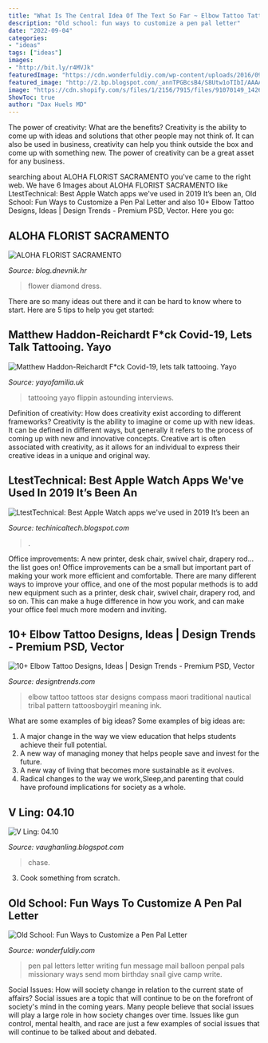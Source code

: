 ```yaml
---
title: "What Is The Central Idea Of The Text So Far ~ Elbow Tattoo Tattoos Star Designs Compass Maori Traditional Nautical Tribal Pattern Tattoosboygirl Meaning Ink"
description: "Old school: fun ways to customize a pen pal letter"
date: "2022-09-04"
categories:
- "ideas"
tags: ["ideas"]
images:
- "http://bit.ly/r4MVJk"
featuredImage: "https://cdn.wonderfuldiy.com/wp-content/uploads/2016/09/Message-balloon.jpg"
featured_image: "http://2.bp.blogspot.com/_annTPGBcsB4/S8Utw1oTIbI/AAAAAAAADUY/0-eUHFFSBvo/s400/chase.jpg"
image: "https://cdn.shopify.com/s/files/1/2156/7915/files/91070149_142655770486025_5938227147863752704_n_large.jpg?v=1586011267"
ShowToc: true
author: "Dax Huels MD"
---
```



The power of creativity: What are the benefits?
Creativity is the ability to come up with ideas and solutions that other people may not think of. It can also be used in business, creativity can help you think outside the box and come up with something new. The power of creativity can be a great asset for any business.

	

		
searching about ALOHA FLORIST SACRAMENTO you've came to the right web. We have 6 Images about ALOHA FLORIST SACRAMENTO like LtestTechnical: Best Apple Watch apps we&#039;ve used in 2019 It’s been an, Old School: Fun Ways to Customize a Pen Pal Letter and also 10+ Elbow Tattoo Designs, Ideas | Design Trends - Premium PSD, Vector. Here you go:
		
    
## ALOHA FLORIST SACRAMENTO

<img loading=lazy src="http://bit.ly/r4MVJk" onerror="this.onerror=null;this.src='https://tse1.mm.bing.net/th?id=OIP.VvdVlf0nPR-GOk8ZFaTKBgAAAA&amp;pid=15.1';" alt="ALOHA FLORIST SACRAMENTO">

_Source: blog.dnevnik.hr_

>flower diamond dress. 

	

There are so many ideas out there and it can be hard to know where to start. Here are 5 tips to help you get started: 

    
## Matthew Haddon-Reichardt F*ck Covid-19, Lets Talk Tattooing. Yayo

<img loading=lazy src="https://cdn.shopify.com/s/files/1/2156/7915/files/91070149_142655770486025_5938227147863752704_n_large.jpg?v=1586011267" onerror="this.onerror=null;this.src='https://tse3.mm.bing.net/th?id=OIP.Nihik8rVuaZL05GuSJqonwAAAA&amp;pid=15.1';" alt="Matthew Haddon-Reichardt F*ck Covid-19, lets talk tattooing. Yayo">

_Source: yayofamilia.uk_

>tattooing yayo flippin astounding interviews. 

	

Definition of creativity: How does creativity exist according to different frameworks?
Creativity is the ability to imagine or come up with new ideas. It can be defined in different ways, but generally it refers to the process of coming up with new and innovative concepts. Creative art is often associated with creativity, as it allows for an individual to express their creative ideas in a unique and original way.

    
## LtestTechnical: Best Apple Watch Apps We&#039;ve Used In 2019 It’s Been An

<img loading=lazy src="https://lh5.googleusercontent.com/proxy/ySrKQaYjS9gyxh2LConac_MYYrkvyv99GhyQxVgDM9BghxFyJWdhKaaCnlq7_YRFvAjaE0W3Xm9NYb787dQylNm0D_PfdJZh3_w3sNhGYA=w1200-h630-p-k-no-nu" onerror="this.onerror=null;this.src='https://tse1.mm.bing.net/th?id=OIP.RpA6hGS32hc2VIVNEvtmXwHaEK&amp;pid=15.1';" alt="LtestTechnical: Best Apple Watch apps we&#039;ve used in 2019 It’s been an">

_Source: techinicaltech.blogspot.com_

>. 

	

Office improvements: A new printer, desk chair, swivel chair, drapery rod... the list goes on!
Office improvements can be a small but important part of making your work more efficient and comfortable. There are many different ways to improve your office, and one of the most popular methods is to add new equipment such as a printer, desk chair, swivel chair, drapery rod, and so on. This can make a huge difference in how you work, and can make your office feel much more modern and inviting.

    
## 10+ Elbow Tattoo Designs, Ideas | Design Trends - Premium PSD, Vector

<img loading=lazy src="https://images.designtrends.com/wp-content/uploads/2017/03/Star-Tattoo-on-Elbow.jpg" onerror="this.onerror=null;this.src='https://tse4.mm.bing.net/th?id=OIP.TeMkpT4yGZ9mvG-RfYdklgHaHa&amp;pid=15.1';" alt="10+ Elbow Tattoo Designs, Ideas | Design Trends - Premium PSD, Vector">

_Source: designtrends.com_

>elbow tattoo tattoos star designs compass maori traditional nautical tribal pattern tattoosboygirl meaning ink. 

	

What are some examples of big ideas?
Some examples of big ideas are: 
1. A major change in the way we view education that helps students achieve their full potential. 
2. A new way of managing money that helps people save and invest for the future. 
3. A new way of living that becomes more sustainable as it evolves. 
4. Radical changes to the way we work,Sleep,and parenting that could have profound implications for society as a whole.

    
## V Ling: 04.10

<img loading=lazy src="http://2.bp.blogspot.com/_annTPGBcsB4/S8Utw1oTIbI/AAAAAAAADUY/0-eUHFFSBvo/s400/chase.jpg" onerror="this.onerror=null;this.src='https://tse4.mm.bing.net/th?id=OIP.pu25XKIGRL45uPuZRiEk6gAAAA&amp;pid=15.1';" alt="V Ling: 04.10">

_Source: vaughanling.blogspot.com_

>chase. 

	

3. Cook something from scratch.

    
## Old School: Fun Ways To Customize A Pen Pal Letter

<img loading=lazy src="https://cdn.wonderfuldiy.com/wp-content/uploads/2016/09/Message-balloon.jpg" onerror="this.onerror=null;this.src='https://tse1.mm.bing.net/th?id=OIP.__z73XrbdM9EuBQPgmxJ-QHaNI&amp;pid=15.1';" alt="Old School: Fun Ways to Customize a Pen Pal Letter">

_Source: wonderfuldiy.com_

>pen pal letters letter writing fun message mail balloon penpal pals missionary ways send mom birthday snail give camp write. 

	

Social Issues: How will society change in relation to the current state of affairs?
Social issues are a topic that will continue to be on the forefront of society's mind in the coming years. Many people believe that social issues will play a large role in how society changes over time. Issues like gun control, mental health, and race are just a few examples of social issues that will continue to be talked about and debated.

